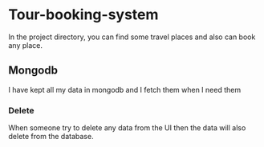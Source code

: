 # Tour-booking-system

In the project directory, you can find some travel places and also can book any place.

## Mongodb

I have kept all my data in mongodb and I fetch them when I need them

### Delete

When someone try to delete any data from the UI then the data will also delete from the database.
